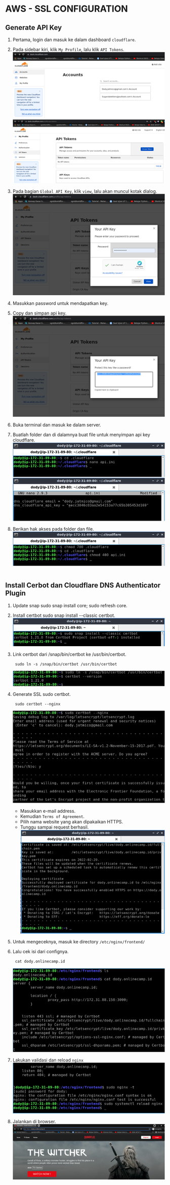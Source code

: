# **AWS - SSL CONFIGURATION**
## Generate API Key

1. Pertama, login dan masuk ke dalam dashboard `cloudflare`.
2. Pada sidebar kiri, klik `My Profile`, lalu klik `API Tokens`.
   ![dashboard](assets/images-aws-ssl-config/dashboard.png) <br>
   ![api](assets/images-aws-ssl-config/api.png) <br>

3. Pada bagian `Global API Key`, klik `view`, lalu akan muncul kotak dialog.
   ![api-key](assets/images-aws-ssl-config/api-key.png) <br>

4. Masukkan password untuk mendapatkan key.
5. Copy dan simpan api key.
   ![copy-key](assets/images-aws-ssl-config/copy-key.png) <br>

6. Buka terminal dan masuk ke dalam server.
7. Buatlah folder dan di dalamnya buat file untuk menyimpan api key cloudflare.
   ![folder-api](assets/images-aws-ssl-config/folder-api.png) <br>
   ![save-api](assets/images-aws-ssl-config/save-api.png) <br>

8. Berikan hak akses pada folder dan file.
   ![hakakses](assets/images-aws-ssl-config/hakakses.png) <br><br>

## Install Cerbot dan Cloudflare DNS Authenticator Plugin

1. Update snap sudo snap install core; sudo refresh core.
2. Install certbot sudo snap install --classic certbot.
   ![install-certbot](assets/images-aws-ssl-config/install-certbot.png) <br>

3. Link certbot dari /snap/bin/certbot ke /usr/bin/certbot.
    
        sudo ln -s /snap/bin/certbot /usr/bin/certbot
    ![prepare-certbot](assets/images-aws-ssl-config/prepare-certbot.png) <br>
        
4. Generate SSL sudo certbot.
   
        sudo certbot --nginx
    ![generate](assets/images-aws-ssl-config/generate.png) <br>

    - Masukkan e-mail address.
    - Kemudian `Terms of Agreement`.
    - Pilih nama website yang akan dipakaikan HTTPS.
    - Tunggu sampai request berhasil.
    ![hasil-generate](assets/images-aws-ssl-config/hasil-generate.png) <br>

5. Untuk mengeceknya, masuk ke directory `/etc/nginx/frontend/`
6. Lalu cek isi dari confignya.
   
        cat dody.onlinecamp.id
    ![cek-config](assets/images-aws-ssl-config/cek-config.png) <br>

7. Lakukan validasi dan reload `nginx` <br>
   ![validasi-reload](assets/images-aws-ssl-config/validasi-reload.png) <br>

8. Jalankan di browser.
   ![done](assets/images-aws-ssl-config/done.png) <br>